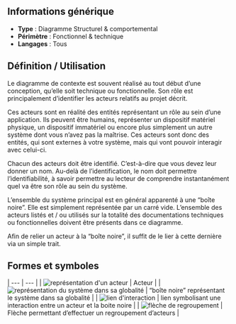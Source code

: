 ## Informations générique

- **Type** : Diagramme Structurel & comportemental
- **Périmètre** : Fonctionnel & technique
- **Langages** : Tous

## Définition / Utilisation

Le diagramme de contexte est souvent réalisé au tout début d’une conception, qu’elle soit technique ou fonctionnelle. Son rôle est principalement d’identifier les acteurs relatifs au projet décrit.

Ces acteurs sont en réalité des entités représentant un rôle au sein d’une application. Ils peuvent être humains, représenter un dispositif matériel physique, un dispositif immatériel ou encore plus simplement un autre système dont vous n’avez pas la maîtrise. Ces acteurs sont donc des entités, qui sont externes à votre système, mais qui vont pouvoir interagir avec celui-ci.

Chacun des acteurs doit être identifié. C’est-à-dire que vous devez leur donner un nom. Au-delà de l’identification, le nom doit permettre l’identifiabilité, à savoir permettre au lecteur de comprendre instantanément quel va être son rôle au sein du système.

L’ensemble du système principal est en général apparenté à une “boîte noire”. Elle est simplement représentée par un carré vide. L’ensemble des acteurs listés et / ou utilisés sur la totalité des documentations techniques ou fonctionnelles doivent être présents dans ce diagramme.

Afin de relier un acteur à la “boîte noire”, il suffit de le lier à cette dernière via un simple trait.

## Formes et symboles

| --- | --- |
| ![représentation d'un acteur](https://raw.githubusercontent.com/Microleadoff/content/master/lang/fr/courses/Ing%C3%A9nierie/Conception/UML/courses/0050%20-%20Diagramme%20de%20contexte/images/image6.png) | Acteur |
| ![représentation du système dans sa globalité](https://raw.githubusercontent.com/Microleadoff/content/master/lang/fr/courses/Ing%C3%A9nierie/Conception/UML/courses/0050%20-%20Diagramme%20de%20contexte/images/image2.png) | “boîte noire” représentant le système dans sa globalité |
| ![lien d'interaction](https://raw.githubusercontent.com/Microleadoff/content/master/lang/fr/courses/Ing%C3%A9nierie/Conception/UML/courses/0050%20-%20Diagramme%20de%20contexte/images/image7.png) | lien symbolisant une interaction entre un acteur et la boite noire |
| ![flèche de regroupement](https://raw.githubusercontent.com/Microleadoff/content/master/lang/fr/courses/Ing%C3%A9nierie/Conception/UML/courses/0050%20-%20Diagramme%20de%20contexte/images/image8.png) | Flèche permettant d’effectuer un regroupement d’acteurs |